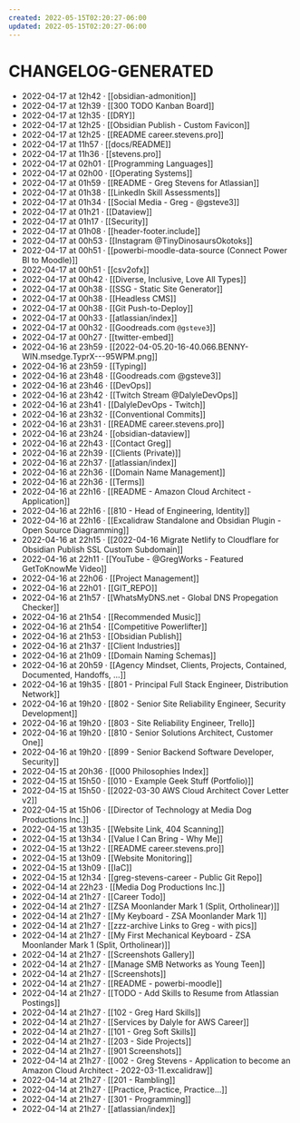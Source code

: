 ```yaml
---
created: 2022-05-15T02:20:27-06:00
updated: 2022-05-15T02:20:27-06:00
---
```

# CHANGELOG-GENERATED
- 2022-04-17 at 12h42 · [[obsidian-admonition]]
- 2022-04-17 at 12h39 · [[300 TODO Kanban Board]]
- 2022-04-17 at 12h35 · [[DRY]]
- 2022-04-17 at 12h25 · [[Obsidian Publish - Custom Favicon]]
- 2022-04-17 at 12h25 · [[README career.stevens.pro]]
- 2022-04-17 at 11h57 · [[docs/README]]
- 2022-04-17 at 11h36 · [[stevens.pro]]
- 2022-04-17 at 02h01 · [[Programming Languages]]
- 2022-04-17 at 02h00 · [[Operating Systems]]
- 2022-04-17 at 01h59 · [[README - Greg Stevens for Atlassian]]
- 2022-04-17 at 01h38 · [[LinkedIn Skill Assessments]]
- 2022-04-17 at 01h34 · [[Social Media - Greg - @gsteve3]]
- 2022-04-17 at 01h21 · [[Dataview]]
- 2022-04-17 at 01h17 · [[Security]]
- 2022-04-17 at 01h08 · [[header-footer.include]]
- 2022-04-17 at 00h53 · [[Instagram @TinyDinosaursOkotoks]]
- 2022-04-17 at 00h51 · [[powerbi-moodle-data-source (Connect Power BI to Moodle)]]
- 2022-04-17 at 00h51 · [[csv2ofx]]
- 2022-04-17 at 00h42 · [[Diverse, Inclusive, Love All Types]]
- 2022-04-17 at 00h38 · [[SSG - Static Site Generator]]
- 2022-04-17 at 00h38 · [[Headless CMS]]
- 2022-04-17 at 00h38 · [[Git Push-to-Deploy]]
- 2022-04-17 at 00h33 · [[atlassian/index]]
- 2022-04-17 at 00h32 · [[Goodreads.com `@gsteve3`]]
- 2022-04-17 at 00h27 · [[twitter-embed]]
- 2022-04-16 at 23h59 · [[2022-04-05.20-16-40.066.BENNY-WIN.msedge.TyprX---95WPM.png]]
- 2022-04-16 at 23h59 · [[Typing]]
- 2022-04-16 at 23h48 · [[Goodreads.com @gsteve3]]
- 2022-04-16 at 23h46 · [[DevOps]]
- 2022-04-16 at 23h42 · [[Twitch Stream @DalyleDevOps]]
- 2022-04-16 at 23h41 · [[DalyleDevOps - Twitch]]
- 2022-04-16 at 23h32 · [[Conventional Commits]]
- 2022-04-16 at 23h31 · [[README career.stevens.pro]]
- 2022-04-16 at 23h24 · [[obsidian-dataview]]
- 2022-04-16 at 22h43 · [[Contact Greg]]
- 2022-04-16 at 22h39 · [[Clients (Private)]]
- 2022-04-16 at 22h37 · [[atlassian/index]]
- 2022-04-16 at 22h36 · [[Domain Name Management]]
- 2022-04-16 at 22h36 · [[Terms]]
- 2022-04-16 at 22h16 · [[README - Amazon Cloud Architect - Application]]
- 2022-04-16 at 22h16 · [[810 - Head of Engineering, Identity]]
- 2022-04-16 at 22h16 · [[Excalidraw Standalone and Obsidian Plugin - Open Source Diagramming]]
- 2022-04-16 at 22h15 · [[2022-04-16 Migrate Netlify to Cloudflare for Obsidian Publish SSL Custom Subdomain]]
- 2022-04-16 at 22h11 · [[YouTube - @GregWorks - Featured GetToKnowMe Video]]
- 2022-04-16 at 22h06 · [[Project Management]]
- 2022-04-16 at 22h01 · [[GIT_REPO]]
- 2022-04-16 at 21h57 · [[WhatsMyDNS.net - Global DNS Propegation Checker]]
- 2022-04-16 at 21h54 · [[Recommended Music]]
- 2022-04-16 at 21h54 · [[Competitive Powerlifter]]
- 2022-04-16 at 21h53 · [[Obsidian Publish]]
- 2022-04-16 at 21h37 · [[Client Industries]]
- 2022-04-16 at 21h09 · [[Domain Naming Schemas]]
- 2022-04-16 at 20h59 · [[Agency Mindset, Clients, Projects, Contained, Documented, Handoffs, ...]]
- 2022-04-16 at 19h35 · [[801 - Principal Full Stack Engineer, Distribution Network]]
- 2022-04-16 at 19h20 · [[802 - Senior Site Reliability Engineer, Security Development]]
- 2022-04-16 at 19h20 · [[803 - Site Reliability Engineer, Trello]]
- 2022-04-16 at 19h20 · [[810 - Senior Solutions Architect, Customer One]]
- 2022-04-16 at 19h20 · [[899 - Senior Backend Software Developer, Security]]
- 2022-04-15 at 20h36 · [[000 Philosophies Index]]
- 2022-04-15 at 15h50 · [[010 - Example Geek Stuff (Portfolio)]]
- 2022-04-15 at 15h50 · [[2022-03-30 AWS Cloud Architect Cover Letter v2]]
- 2022-04-15 at 15h06 · [[Director of Technology at Media Dog Productions Inc.]]
- 2022-04-15 at 13h35 · [[Website Link, 404 Scanning]]
- 2022-04-15 at 13h34 · [[Value I Can Bring - Why Me]]
- 2022-04-15 at 13h22 · [[README career.stevens.pro]]
- 2022-04-15 at 13h09 · [[Website Monitoring]]
- 2022-04-15 at 13h09 · [[IaC]]
- 2022-04-15 at 12h34 · [[greg-stevens-career - Public Git Repo]]
- 2022-04-14 at 22h23 · [[Media Dog Productions Inc.]]
- 2022-04-14 at 21h27 · [[Career Todo]]
- 2022-04-14 at 21h27 · [[ZSA Moonlander Mark 1 (Split, Ortholinear)]]
- 2022-04-14 at 21h27 · [[My Keyboard - ZSA Moonlander Mark 1]]
- 2022-04-14 at 21h27 · [[zzz-archive Links to Greg - with pics]]
- 2022-04-14 at 21h27 · [[My First Mechanical Keyboard - ZSA Moonlander Mark 1 (Split, Ortholinear)]]
- 2022-04-14 at 21h27 · [[Screenshots Gallery]]
- 2022-04-14 at 21h27 · [[Manage SMB Networks as Young Teen]]
- 2022-04-14 at 21h27 · [[Screenshots]]
- 2022-04-14 at 21h27 · [[README - powerbi-moodle]]
- 2022-04-14 at 21h27 · [[TODO - Add Skills to Resume from Atlassian Postings]]
- 2022-04-14 at 21h27 · [[102 - Greg Hard Skills]]
- 2022-04-14 at 21h27 · [[Services by Dalyle for AWS Career]]
- 2022-04-14 at 21h27 · [[101 - Greg Soft Skills]]
- 2022-04-14 at 21h27 · [[203 - Side Projects]]
- 2022-04-14 at 21h27 · [[901 Screenshots]]
- 2022-04-14 at 21h27 · [[002 - Greg Stevens - Application to become an Amazon Cloud Architect - 2022-03-11.excalidraw]]
- 2022-04-14 at 21h27 · [[201 - Rambling]]
- 2022-04-14 at 21h27 · [[Practice, Practice, Practice...]]
- 2022-04-14 at 21h27 · [[301 - Programming]]
- 2022-04-14 at 21h27 · [[atlassian/index]]
